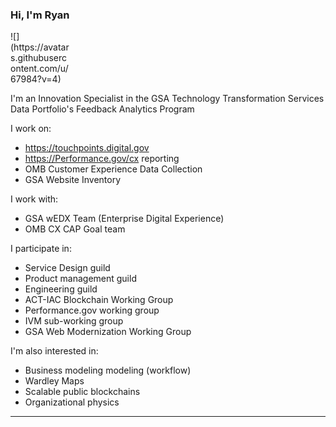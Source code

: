 ### Hi, I'm Ryan


<div style="max-width: 96px;">
![](https://avatars.githubusercontent.com/u/67984?v=4)
</div>

<!--
- 🌱 I’m currently learning ...
- 👯 I’m looking to collaborate on ...
- 🤔 I’m looking for help with ...
- 💬 Ask me about ...
- ⚡ Fun fact: ...
-->

I'm an Innovation Specialist
in the GSA
Technology Transformation Services
Data Portfolio's
Feedback Analytics Program

I work on:

* https://touchpoints.digital.gov
* https://Performance.gov/cx reporting
* OMB Customer Experience Data Collection
* GSA Website Inventory

I work with:

* GSA wEDX Team (Enterprise Digital Experience)
* OMB CX CAP Goal team

I participate in:

* Service Design guild
* Product management guild
* Engineering guild
* ACT-IAC Blockchain Working Group
* Performance.gov working group
 *  IVM sub-working group
* GSA Web Modernization Working Group

I'm also interested in:

* Business modeling modeling (workflow)
* Wardley Maps
* Scalable public blockchains
* Organizational physics

---
